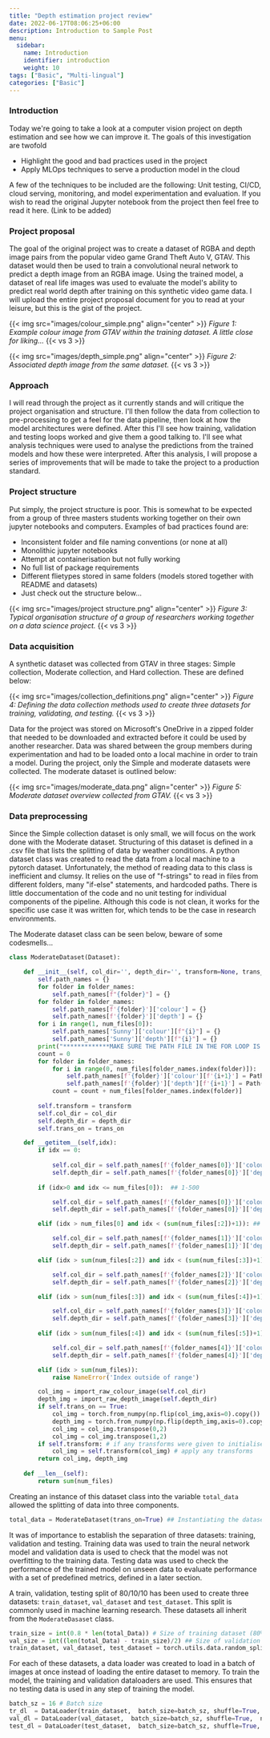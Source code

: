```yaml
---
title: "Depth estimation project review"
date: 2022-06-17T08:06:25+06:00
description: Introduction to Sample Post
menu:
  sidebar:
    name: Introduction
    identifier: introduction
    weight: 10
tags: ["Basic", "Multi-lingual"]
categories: ["Basic"]
---
```


### Introduction

Today we're going to take a look at a computer vision project on depth estimation and see how we can improve it.
The goals of this investigation are twofold

- Highlight the good and bad practices used in the project
- Apply MLOps techniques to serve a production model in the cloud

A few of the techniques to be included are the following: Unit testing, CI/CD, cloud serving, monitoring, and model experimentation and evaluation.
If you wish to read the original Jupyter notebook from the project then feel free to read it here. (Link to be added)

### Project proposal

The goal of the original project was to create a dataset of RGBA and depth image pairs from the popular video game Grand Theft Auto V, GTAV. This dataset would then be used to train a convolutional neural network to predict a depth image from an RGBA image. Using the trained model, a dataset of real life images was used to evaluate the model's ability to predict real world depth after training on this synthetic video game data. I will upload the entire project proposal document for you to read at your leisure, but this is the gist of the project.


{{< img src="images/colour_simple.png" align="center" >}} 
*Figure 1: Example colour image from GTAV within the training dataset. A little close for liking...*
{{< vs 3 >}}

{{< img src="images/depth_simple.png" align="center" >}} 
*Figure 2: Associated depth image from the same dataset.*
{{< vs 3 >}}


### Approach


I will read through the project as it currently stands and will critique the project organisation and structure. I'll then follow the data from collection to pre-processing to get a feel for the data pipeline, then look at how the model architectures were defined. After this I'll see how training, validation and testing loops worked and give them a good talking to. I'll see what analysis techniques were used to analyse the predictions from the trained models and how these were interpreted. After this analysis, I will propose a series of improvements that will be made to take the project to a production standard.


### Project structure

Put simply, the project structure is poor. This is somewhat to be expected from a group of three masters students working together on their own jupyter notebooks and computers. Examples of bad practices found are:
 - Inconsistent folder and file naming conventions (or none at all)
 - Monolithic jupyter notebooks
 - Attempt at containerisation but not fully working
 - No full list of package requirements
 - Different flietypes stored in same folders (models stored together with README and datasets)
 - Just check out the structure below...

{{< img src="images/project structure.png" align="center" >}} 
*Figure 3: Typical organisation structure of a group of researchers working together on a data science project.*
{{< vs 3 >}}


### Data acquisition

A synthetic dataset was collected from GTAV in three stages: Simple collection, Moderate collection, and Hard collection.
These are defined below:

{{< img src="images/collection_definitions.png" align="center" >}} 
*Figure 4: Defining the data collection methods used to create three datasets for training, validating, and testing.*
{{< vs 3 >}}

Data for the project was stored on Microsoft's OneDrive in a zipped folder that needed to be downloaded and extracted before it could be used by another researcher.
Data was shared between the group members during experimentation and had to be loaded onto a local machine in order to train a model.
During the project, only the Simple and moderate datasets were collected. The moderate dataset is outlined below:

{{< img src="images/moderate_data.png" align="center" >}} 
*Figure 5: Moderate dataset overview collected from GTAV.*
{{< vs 3 >}}

### Data preprocessing

Since the Simple collection dataset is only small, we will focus on the work done with the Moderate dataset.
Structuring of this dataset is defined in a .csv file that lists the splitting of data by weather conditions.
A python dataset class was created to read the data from a local machine to a pytorch dataset. Unfortunately, the method of reading data to this class is inefficient and clumsy. It relies on the use of "f-strings" to read in files from different folders, many "if-else" statements, and hardcoded paths. There is little doccumentation of the code and no unit testing for individual components of the pipeline. Although this code is not clean, it works for the specific use case it was written for, which tends to be the case in research environments.

The Moderate dataset class can be seen below, beware of some codesmells...

``` python
class ModerateDataset(Dataset):

    def __init__(self, col_dir='', depth_dir='', transform=None, trans_on=False):
        self.path_names = {}
        for folder in folder_names:
            self.path_names[f"{folder}"] = {}
        for folder in folder_names:
            self.path_names[f'{folder}']['colour'] = {}
            self.path_names[f'{folder}']['depth'] = {}
        for i in range(1, num_files[0]):
            self.path_names['Sunny']['colour'][f"{i}"] = {}
            self.path_names['Sunny']['depth'][f"{i}"] = {}
        print("*************MAKE SURE THE PATH FILE IN THE FOR LOOP IS THE BASE IMAGE DIRECTORY ON YOUR COMPUTER**************")
        count = 0
        for folder in folder_names:
            for i in range(0, num_files[folder_names.index(folder)]):
                self.path_names[f'{folder}']['colour'][f'{i+1}'] = Path(f"C:/Users/Admin/OneDrive/Computer Vision/Moderate collection/{folder}/colour/{colour_filenames[count+i]}")  ## Change this path here!!!!
                self.path_names[f'{folder}']['depth'][f'{i+1}'] = Path(f"C:/Users/Admin/OneDrive/Computer Vision/Moderate collection/{folder}/depth/{depth_filenames[count+i]}")   ## Change this path here!!!!
            count = count + num_files[folder_names.index(folder)]
        
        self.transform = transform
        self.col_dir = col_dir
        self.depth_dir = depth_dir
        self.trans_on = trans_on

    def __getitem__(self,idx):
        if idx == 0:
            
            self.col_dir = self.path_names[f'{folder_names[0]}']['colour'][f'{idx+1}']
            self.depth_dir = self.path_names[f'{folder_names[0]}']['depth'][f'{idx+1}']
        
        if (idx>0 and idx <= num_files[0]):  ## 1-500

            self.col_dir = self.path_names[f'{folder_names[0]}']['colour'][f'{idx}']
            self.depth_dir = self.path_names[f'{folder_names[0]}']['depth'][f'{idx}']

        elif (idx > num_files[0] and idx < (sum(num_files[:2])+1)): ## 501 - 1500

            self.col_dir = self.path_names[f'{folder_names[1]}']['colour'][f'{idx-num_files[0]}']
            self.depth_dir = self.path_names[f'{folder_names[1]}']['depth'][f'{idx-num_files[0]}']

        elif (idx > sum(num_files[:2]) and idx < (sum(num_files[:3])+1) ): ## 1501 - 2600

            self.col_dir = self.path_names[f'{folder_names[2]}']['colour'][f'{idx-sum(num_files[:2])}'] # -1500
            self.depth_dir = self.path_names[f'{folder_names[2]}']['depth'][f'{idx-sum(num_files[:2])}']

        elif (idx > sum(num_files[:3]) and idx < (sum(num_files[:4])+1) ): ## 2601 - 5600

            self.col_dir = self.path_names[f'{folder_names[3]}']['colour'][f'{idx-sum(num_files[:3])}'] #-2600
            self.depth_dir = self.path_names[f'{folder_names[3]}']['depth'][f'{idx-sum(num_files[:3])}']
            
        elif (idx > sum(num_files[:4]) and idx < (sum(num_files[:5])+1) ): ## 5601 - 7857

            self.col_dir = self.path_names[f'{folder_names[4]}']['colour'][f'{idx-sum(num_files[:4])}'] # -5600
            self.depth_dir = self.path_names[f'{folder_names[4]}']['depth'][f'{idx-sum(num_files[:4])}']

        elif (idx > sum(num_files)):
            raise NameError('Index outside of range')

        col_img = import_raw_colour_image(self.col_dir)
        depth_img = import_raw_depth_image(self.depth_dir)
        if self.trans_on == True:
            col_img = torch.from_numpy(np.flip(col_img,axis=0).copy()) # apply any transforms
            depth_img = torch.from_numpy(np.flip(depth_img,axis=0).copy()) # apply any transforms
            col_img = col_img.transpose(0,2)
            col_img = col_img.transpose(1,2)
        if self.transform: # if any transforms were given to initialiser
            col_img = self.transform(col_img) # apply any transforms
        return col_img, depth_img
    
    def __len__(self):
        return sum(num_files)
```

Creating an instance of this dataset class into the variable ```total_data``` allowed the splitting of data into three components.

``` python
total_data = ModerateDataset(trans_on=True) ## Instantiating the dataset
```

It was of importance to establish the separation of three datasets: training, validation and testing. Training data was used to train the neural network model and validation data is used to check that the model was not overfitting to the training data. Testing data was used to check the performance of the trained model on unseen data to evaluate performance with a set of predefined metrics, defined in a later section.

A train, validation, testing split of 80/10/10 has been used to create three datasets: ```train_dataset```, ```val_dataset``` and ```test_dataset```. This split is commonly used in machine learning research. These datasets all inherit from the ```ModerateDasaset``` class.

``` python
train_size = int(0.8 * len(total_Data)) # Size of training dataset (80% of total)
val_size = int((len(total_Data) - train_size)/2) ## Size of validation and test datasets (10% of total)
train_dataset, val_dataset, test_dataset = torch.utils.data.random_split(total_Data, [train_size, val_size, val_size]) # train, val, and test splits
```


 For each of these datasets, a data loader was created to load in a batch of images at once instead of loading the entire dataset to memory. To train the model, the training and validation dataloaders are used. This ensures that no testing data is used in any step of training the model.

``` python
batch_sz = 16 # Batch size
tr_dl  = DataLoader(train_dataset,  batch_size=batch_sz, shuffle=True,  num_workers=0) # Training dataloader
val_dl = DataLoader(val_dataset,  batch_size=batch_sz, shuffle=True,  num_workers=0)   # Validation dataloader
test_dl = DataLoader(test_dataset,  batch_size=batch_sz, shuffle=True,  num_workers=0) # Test dataloader
```